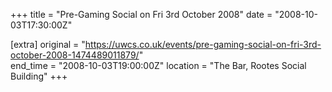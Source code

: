 +++
title = "Pre-Gaming Social on Fri 3rd October 2008"
date = "2008-10-03T17:30:00Z"

[extra]
original = "https://uwcs.co.uk/events/pre-gaming-social-on-fri-3rd-october-2008-1474489011879/"    
end_time = "2008-10-03T19:00:00Z"
location = "The Bar, Rootes Social Building"
+++



